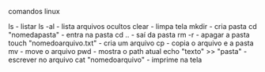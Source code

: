 comandos linux

ls - listar
ls -al - lista arquivos ocultos
clear - limpa tela
mkdir - cria pasta
cd "nomedapasta" - entra na pasta
cd .. - saí da pasta
rm -r - apagar a pasta
touch "nomedoarquivo.txt" - cria um arquivo
cp - copia o arquivo e a pasta
mv - move o arquivo
pwd - mostra o path atual
echo "texto" >> "pasta" - escrever no arquivo
cat "nomedoarquivo" - imprime na tela
